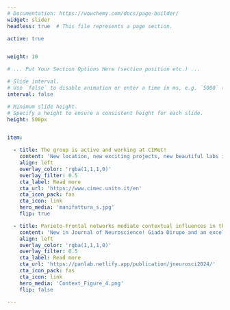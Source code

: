 ```yaml
---
# Documentation: https://wowchemy.com/docs/page-builder/
widget: slider
headless: true  # This file represents a page section.

active: true


weight: 10

# ... Put Your Section Options Here (section position etc.) ...

# Slide interval.
# Use `false` to disable animation or enter a time in ms, e.g. `5000` (5s).
interval: false

# Minimum slide height.
# Specify a height to ensure a consistent height for each slide.
height: 500px


item:

  - title: The group is active and working at CIMeC!
    content: 'New location, new exciting projects, new beautiful labs in an historical building in Rovereto'
    align: left
    overlay_color: 'rgba(1,1,1,0)'
    overlay_filter: 0.5
    cta_label: Read more
    cta_url: 'https://www.cimec.unitn.it/en'
    cta_icon_pack: fas
    cta_icon: link
    hero_media: 'manifattura_s.jpg'
    flip: true

  - title: Parieto-Frontal networks mediate contextual influences in the appraisal of pain and disgust facial expressions
    content: 'New in Journal of Neuroscience! Giada Dirupo and an excellent team studied the role played by contextual information on the processing of facial expressions of pain and disgust, and associated neural responses.'
    align: left
    overlay_color: 'rgba(1,1,1,0)'
    overlay_filter: 0.5
    cta_label: Read more
    cta_url: 'https://panlab.netlify.app/publication/jneurosci2024/'
    cta_icon_pack: fas
    cta_icon: link
    hero_media: 'Context_Figure_4.png'
    flip: false

---
```

